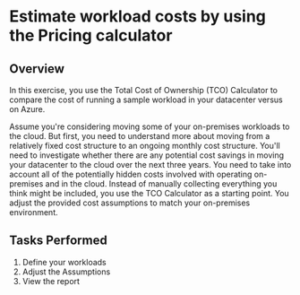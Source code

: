 # Estimate workload costs by using the Pricing calculator

## Overview
In this exercise, you use the Total Cost of Ownership (TCO) Calculator to compare the cost of running a sample workload in your datacenter versus on Azure.

Assume you're considering moving some of your on-premises workloads to the cloud. But first, you need to understand more about moving from a relatively fixed cost structure to an ongoing monthly cost structure.
You'll need to investigate whether there are any potential cost savings in moving your datacenter to the cloud over the next three years. You need to take into account all of the potentially hidden costs involved with operating on-premises and in the cloud.
Instead of manually collecting everything you think might be included, you use the TCO Calculator as a starting point. You adjust the provided cost assumptions to match your on-premises environment.

## Tasks Performed
1. Define your workloads
2. Adjust the Assumptions
3. View the report

